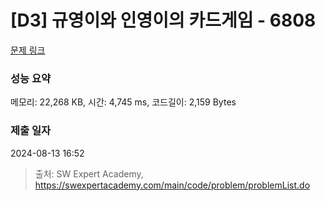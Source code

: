 # [D3] 규영이와 인영이의 카드게임 - 6808 

[문제 링크](https://swexpertacademy.com/main/code/problem/problemDetail.do?contestProbId=AWgv9va6HnkDFAW0) 

### 성능 요약

메모리: 22,268 KB, 시간: 4,745 ms, 코드길이: 2,159 Bytes

### 제출 일자

2024-08-13 16:52



> 출처: SW Expert Academy, https://swexpertacademy.com/main/code/problem/problemList.do
